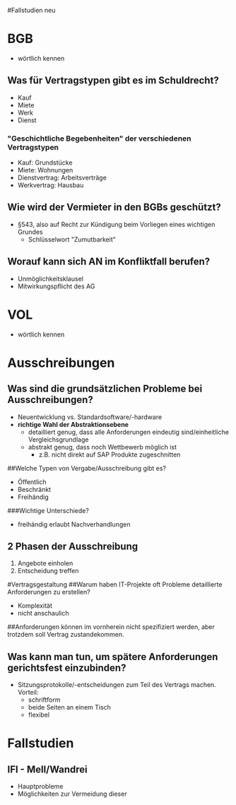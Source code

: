 #Fallstudien neu

# BGB
* wörtlich kennen

## Was für Vertragstypen gibt es im Schuldrecht?
* Kauf
* Miete
* Werk
* Dienst

### "Geschichtliche Begebenheiten" der verschiedenen Vertragstypen
* Kauf: Grundstücke
* Miete: Wohnungen
* Dienstvertrag: Arbeitsverträge
* Werkvertrag: Hausbau

## Wie wird der Vermieter in den BGBs geschützt?
* §543, also auf Recht zur Kündigung beim Vorliegen eines wichtigen Grundes
    * Schlüsselwort "Zumutbarkeit"

## Worauf kann sich AN im Konfliktfall berufen? 
* Unmöglichkeitsklausel
* Mitwirkungspflicht des AG

# VOL
* wörtlich kennen

# Ausschreibungen
## Was sind die grundsätzlichen Probleme bei Ausschreibungen?
* Neuentwicklung vs. Standardsoftware/-hardware
* **richtige Wahl der Abstraktionsebene**
    * detailliert genug, dass alle Anforderungen eindeutig sind/einheitliche Vergleichsgrundlage
    * abstrakt genug, dass noch Wettbewerb möglich ist
        * z.B. nicht direkt auf SAP Produkte zugeschnitten

##Welche Typen von Vergabe/Ausschreibung gibt es?
* Öffentlich
* Beschränkt
* Freihändig

###Wichtige Unterschiede?
* freihändig erlaubt Nachverhandlungen

## 2 Phasen der Ausschreibung
1. Angebote einholen
2. Entscheidung treffen

#Vertragsgestaltung
##Warum haben IT-Projekte oft Probleme detaillierte Anforderungen zu erstellen?
* Komplexität
* nicht anschaulich

##Anforderungen können im vornherein nicht spezifiziert werden, aber trotzdem soll Vertrag zustandekommen. 

## Was kann man tun, um spätere Anforderungen gerichtsfest einzubinden?
* Sitzungsprotokolle/-entscheidungen zum Teil des Vertrags machen. Vorteil: 
    * schriftform
    * beide Seiten an einem Tisch
    * flexibel

# Fallstudien
## IFI - Mell/Wandrei
* Hauptprobleme
* Möglichkeiten zur Vermeidung dieser